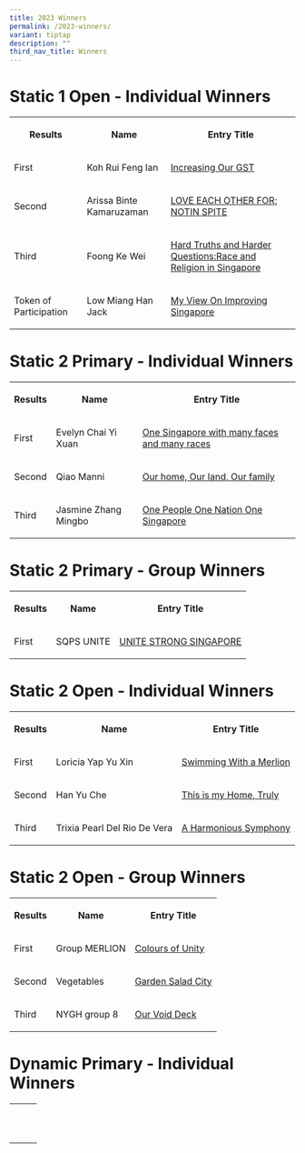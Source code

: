 ```yaml
---
title: 2023 Winners
permalink: /2023-winners/
variant: tiptap
description: ""
third_nav_title: Winners
---
```

<h1><strong>Static 1 Open - Individual Winners</strong></h1>
<table style="minWidth: 75px">
<colgroup>
<col>
<col>
<col>
</colgroup>
<tbody>
<tr>
<th rowspan="1" colspan="1">
<p>Results</p>
</th>
<th rowspan="1" colspan="1">
<p>Name</p>
</th>
<th rowspan="1" colspan="1">
<p>Entry Title</p>
</th>
</tr>
<tr>
<td rowspan="1" colspan="1">
<p>First</p>
</td>
<td rowspan="1" colspan="1">
<p>Koh Rui Feng Ian</p>
</td>
<td rowspan="1" colspan="1">
<p><a href="https://www.sg75.sg/entries/2023/static1/23S1-IND-1077.pdf" rel="noopener nofollow" target="_blank">Increasing Our GST</a>
</p>
</td>
</tr>
<tr>
<td rowspan="1" colspan="1">
<p>Second</p>
</td>
<td rowspan="1" colspan="1">
<p>Arissa Binte Kamaruzaman</p>
</td>
<td rowspan="1" colspan="1">
<p><a href="https://www.sg75.sg/entries/2023/static1/23S1-IND-1097.pdf" rel="noopener nofollow" target="_blank">LOVE EACH OTHER FOR; NOTIN SPITE </a>
</p>
</td>
</tr>
<tr>
<td rowspan="1" colspan="1">
<p>Third</p>
</td>
<td rowspan="1" colspan="1">
<p>Foong Ke Wei</p>
</td>
<td rowspan="1" colspan="1">
<p><a href="https://www.sg75.sg/entries/2023/static1/23S1-IND-1041.pdf" rel="noopener nofollow" target="_blank">Hard Truths and Harder Questions:Race and Religion in Singapore</a>
</p>
</td>
</tr>
<tr>
<td rowspan="1" colspan="1">
<p>Token of Participation</p>
</td>
<td rowspan="1" colspan="1">
<p>Low Miang Han Jack</p>
</td>
<td rowspan="1" colspan="1">
<p><a href="https://www.sg75.sg/entries/2023/static1/23S1-IND-1031.pdf" rel="noopener nofollow" target="_blank">My View On Improving Singapore</a>
</p>
</td>
</tr>
</tbody>
</table>
<h1><strong>Static 2 Primary - Individual Winners</strong></h1>
<table style="minWidth: 75px">
<colgroup>
<col>
<col>
<col>
</colgroup>
<tbody>
<tr>
<th rowspan="1" colspan="1">
<p>Results</p>
</th>
<th rowspan="1" colspan="1">
<p>Name</p>
</th>
<th rowspan="1" colspan="1">
<p>Entry Title</p>
</th>
</tr>
<tr>
<td rowspan="1" colspan="1">
<p>First</p>
</td>
<td rowspan="1" colspan="1">
<p>Evelyn Chai Yi Xuan</p>
</td>
<td rowspan="1" colspan="1">
<p><a href="https://www.facebook.com/photo.php?fbid=304824322228456&amp;set=a.304824978895057&amp;type=3" rel="noopener nofollow" target="_blank">One Singapore with many faces and many races</a>
</p>
</td>
</tr>
<tr>
<td rowspan="1" colspan="1">
<p>Second</p>
</td>
<td rowspan="1" colspan="1">
<p>Qiao Manni</p>
</td>
<td rowspan="1" colspan="1">
<p><a href="https://www.facebook.com/photo.php?fbid=304824532228435&amp;set=a.304824978895057&amp;type=3" rel="noopener nofollow" target="_blank">Our home, Our land, Our family</a>
</p>
</td>
</tr>
<tr>
<td rowspan="1" colspan="1">
<p>Third</p>
</td>
<td rowspan="1" colspan="1">
<p>Jasmine Zhang Mingbo</p>
</td>
<td rowspan="1" colspan="1">
<p><a href="https://www.facebook.com/photo.php?fbid=304824455561776&amp;set=a.304824978895057&amp;type=3" rel="noopener nofollow" target="_blank">One People One Nation One Singapore</a>
</p>
</td>
</tr>
</tbody>
</table>
<h1><strong>Static 2 Primary - Group Winners</strong></h1>
<table style="minWidth: 75px">
<colgroup>
<col>
<col>
<col>
</colgroup>
<tbody>
<tr>
<th rowspan="1" colspan="1">
<p>Results</p>
</th>
<th rowspan="1" colspan="1">
<p>Name</p>
</th>
<th rowspan="1" colspan="1">
<p>Entry Title</p>
</th>
</tr>
<tr>
<td rowspan="1" colspan="1">
<p>First</p>
</td>
<td rowspan="1" colspan="1">
<p>SQPS UNITE</p>
</td>
<td rowspan="1" colspan="1">
<p><a href="https://www.sg75.sg/entries/2023/static2/23S2-GRP-4047.pdf" rel="noopener nofollow" target="_blank">UNITE STRONG SINGAPORE</a>
</p>
</td>
</tr>
</tbody>
</table>
<h1><strong>Static 2 Open - Individual Winners</strong></h1>
<table style="minWidth: 75px">
<colgroup>
<col>
<col>
<col>
</colgroup>
<tbody>
<tr>
<th rowspan="1" colspan="1">
<p>Results</p>
</th>
<th rowspan="1" colspan="1">
<p>Name</p>
</th>
<th rowspan="1" colspan="1">
<p>Entry Title</p>
</th>
</tr>
<tr>
<td rowspan="1" colspan="1">
<p>First</p>
</td>
<td rowspan="1" colspan="1">
<p>Loricia Yap Yu Xin</p>
</td>
<td rowspan="1" colspan="1">
<p><a href="https://www.facebook.com/photo.php?fbid=304859458891609&amp;set=a.304864808891074&amp;type=3" rel="noopener nofollow" target="_blank">Swimming With a Merlion</a>
</p>
</td>
</tr>
<tr>
<td rowspan="1" colspan="1">
<p>Second</p>
</td>
<td rowspan="1" colspan="1">
<p>Han Yu Che</p>
</td>
<td rowspan="1" colspan="1">
<p><a href="https://www.facebook.com/photo.php?fbid=304863495557872&amp;set=a.304864808891074&amp;type=3" rel="noopener nofollow" target="_blank">This is my Home, Truly</a>
</p>
</td>
</tr>
<tr>
<td rowspan="1" colspan="1">
<p>Third</p>
</td>
<td rowspan="1" colspan="1">
<p>Trixia Pearl Del Rio De Vera</p>
</td>
<td rowspan="1" colspan="1">
<p><a href="https://www.facebook.com/photo.php?fbid=304863142224574&amp;set=a.304864808891074&amp;type=3" rel="noopener nofollow" target="_blank">A Harmonious Symphony</a>
</p>
</td>
</tr>
</tbody>
</table>
<h1><strong>Static 2 Open - Group Winners</strong></h1>
<table style="minWidth: 75px">
<colgroup>
<col>
<col>
<col>
</colgroup>
<tbody>
<tr>
<th rowspan="1" colspan="1">
<p>Results</p>
</th>
<th rowspan="1" colspan="1">
<p>Name</p>
</th>
<th rowspan="1" colspan="1">
<p>Entry Title</p>
</th>
</tr>
<tr>
<td rowspan="1" colspan="1">
<p>First</p>
</td>
<td rowspan="1" colspan="1">
<p>Group MERLION</p>
</td>
<td rowspan="1" colspan="1">
<p><a href="https://www.facebook.com/photo.php?fbid=304864525557769&amp;set=a.304864808891074&amp;type=3" rel="noopener nofollow" target="_blank">Colours of Unity</a>
</p>
</td>
</tr>
<tr>
<td rowspan="1" colspan="1">
<p>Second</p>
</td>
<td rowspan="1" colspan="1">
<p>Vegetables</p>
</td>
<td rowspan="1" colspan="1">
<p><a href="https://www.facebook.com/photo.php?fbid=304864662224422&amp;set=a.304864808891074&amp;type=3" rel="noopener nofollow" target="_blank">Garden Salad City</a>
</p>
</td>
</tr>
<tr>
<td rowspan="1" colspan="1">
<p>Third</p>
</td>
<td rowspan="1" colspan="1">
<p>NYGH group 8</p>
</td>
<td rowspan="1" colspan="1">
<p><a href="https://www.facebook.com/photo.php?fbid=304864745557747&amp;set=a.304864808891074&amp;type=3" rel="noopener nofollow" target="_blank">Our Void Deck</a>
</p>
</td>
</tr>
</tbody>
</table>
<h1><strong>Dynamic Primary - Individual Winners</strong></h1>
<table style="minWidth: 75px">
<colgroup>
<col>
<col>
<col>
</colgroup>
<tbody>
<tr>
<th rowspan="1" colspan="1">
<p></p>
</th>
<th rowspan="1" colspan="1">
<p></p>
</th>
<th rowspan="1" colspan="1">
<p></p>
</th>
</tr>
<tr>
<td rowspan="1" colspan="1">
<p></p>
</td>
<td rowspan="1" colspan="1">
<p></p>
</td>
<td rowspan="1" colspan="1">
<p></p>
</td>
</tr>
<tr>
<td rowspan="1" colspan="1">
<p></p>
</td>
<td rowspan="1" colspan="1">
<p></p>
</td>
<td rowspan="1" colspan="1">
<p></p>
</td>
</tr>
</tbody>
</table>
<p></p>